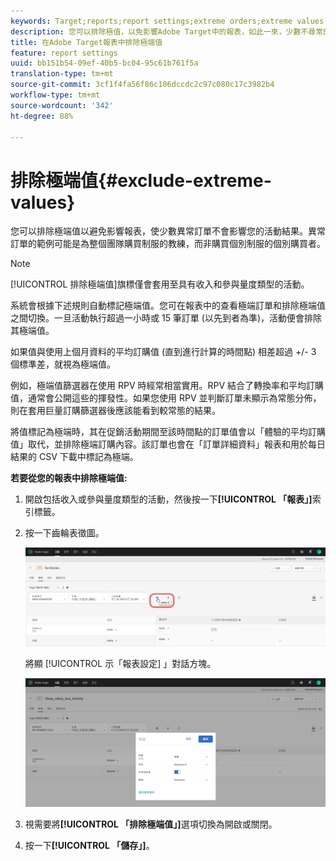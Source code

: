 ```yaml
---
keywords: Target;reports;report settings;extreme orders;extreme values
description: 您可以排除極值，以免影響Adobe Target中的報表，如此一來，少數不尋常的訂單不會影響您的活動結果。 異常訂單的範例可能是為整個團隊購買制服的教練，而非購買個別制服的個別購買者。
title: 在Adobe Target報表中排除極端值
feature: report settings
uuid: bb151b54-09ef-40b5-bc04-95c61b761f5a
translation-type: tm+mt
source-git-commit: 3cf1f4fa56f86c106dccdc2c97c080c17c3982b4
workflow-type: tm+mt
source-wordcount: '342'
ht-degree: 88%

---
```



# 排除極端值{#exclude-extreme-values}

您可以排除極端值以避免影響報表，使少數異常訂單不會影響您的活動結果。異常訂單的範例可能是為整個團隊購買制服的教練，而非購買個別制服的個別購買者。

>[!NOTE]
>
>[!UICONTROL 排除極端值]旗標僅會套用至具有收入和參與量度類型的活動。

系統會根據下述規則自動標記極端值。您可在報表中的查看極端訂單和排除極端值之間切換。一旦活動執行超過一小時或 15 筆訂單 (以先到者為準)，活動便會排除其極端值。

如果值與使用上個月資料的平均訂購值 (直到進行計算的時間點) 相差超過 +/- 3 個標準差，就視為極端值。

例如，極端值篩選器在使用 RPV 時經常相當實用。RPV 結合了轉換率和平均訂購值，通常會公開這些的揮發性。如果您使用 RPV 並判斷訂單未顯示為常態分佈，則在套用巨量訂購篩選器後應該能看到較常態的結果。

將值標記為極端時，其在促銷活動期間至該時間點的訂單值會以「體驗的平均訂購值」取代，並排除極端訂購內容。該訂單也會在「訂單詳細資料」報表和用於每日結果的 CSV 下載中標記為極端。

**若要從您的報表中排除極端值:**

1. 開啟包括收入或參與量度類型的活動，然後按一下&#x200B;**[!UICONTROL 「報表」]**&#x200B;索引標籤。
1. 按一下齒輪表徵圖。

   ![報表設定](/help/c-reports/c-report-settings/assets/report-settings-gear-icon.png)

   將顯 [!UICONTROL 示「報表設定] 」對話方塊。

   ![步驟結果](assets/exclude_extreme_values.png)

1. 視需要將&#x200B;**[!UICONTROL 「排除極端值」]**&#x200B;選項切換為開啟或關閉。
1. 按一下&#x200B;**[!UICONTROL 「儲存」]**。
